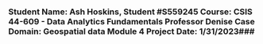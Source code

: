 ### Student Name: Ash Hoskins, Student #S559245 Course: CSIS 44-609 - Data Analytics Fundamentals Professor Denise Case Domain: Geospatial data Module 4 Project Date: 1/31/2023###